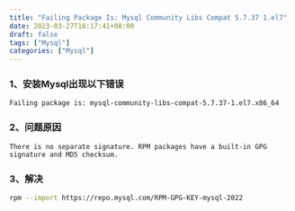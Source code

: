 ```yaml
---
title: "Failing Package Is: Mysql Community Libs Compat 5.7.37 1.el7"
date: 2023-03-27T16:17:41+08:00
draft: false
tags: ["Mysql"]
categories: ["Mysql"]
---
```


### 1、安装Mysql出现以下错误
```Failing package is: mysql-community-libs-compat-5.7.37-1.el7.x86_64```


### 2、问题原因
```text
There is no separate signature. RPM packages have a built-in GPG signature and MD5 checksum.
```

### 3、解决
```bash
rpm --import https://repo.mysql.com/RPM-GPG-KEY-mysql-2022
```